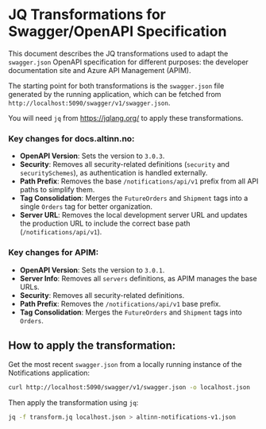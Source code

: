 # JQ Transformations for Swagger/OpenAPI Specification

This document describes the JQ transformations used to adapt the `swagger.json` OpenAPI specification for different purposes: the developer documentation site and Azure API Management (APIM).

The starting point for both transformations is the `swagger.json` file generated by the running application, which can be fetched from `http://localhost:5090/swagger/v1/swagger.json`.

You will need `jq` from https://jqlang.org/ to apply these transformations.

### Key changes for docs.altinn.no:
- **OpenAPI Version**: Sets the version to `3.0.3`.
- **Security**: Removes all security-related definitions (`security` and `securitySchemes`), as authentication is handled externally.
- **Path Prefix**: Removes the base `/notifications/api/v1` prefix from all API paths to simplify them.
- **Tag Consolidation**: Merges the `FutureOrders` and `Shipment` tags into a single `Orders` tag for better organization.
- **Server URL**: Removes the local development server URL and updates the production URL to include the correct base path (`/notifications/api/v1`).

### Key changes for APIM:
- **OpenAPI Version**: Sets the version to `3.0.1`.
- **Server Info**: Removes all `servers` definitions, as APIM manages the base URLs.
- **Security**: Removes all security-related definitions.
- **Path Prefix**: Removes the `/notifications/api/v1` base prefix.
- **Tag Consolidation**: Merges the `FutureOrders` and `Shipment` tags into `Orders`.


## How to apply the transformation:
Get the most recent `swagger.json` from a locally running instance of the Notifications application:

```bash
curl http://localhost:5090/swagger/v1/swagger.json -o localhost.json
```

Then apply the transformation using `jq`:

```bash
jq -f transform.jq localhost.json > altinn-notifications-v1.json
```

